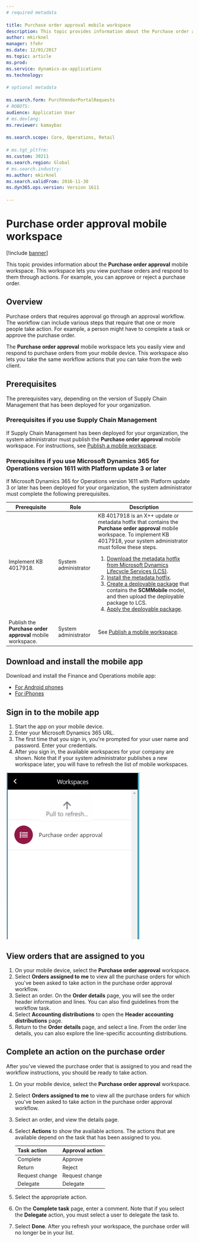```yaml
---
# required metadata

title: Purchase order approval mobile workspace
description: This topic provides information about the Purchase order approval mobile workspace, which lets you view purchase orders and respond to them through actions. For example, you can approve or reject a purchase order.
author: mkirknel 
manager: tfehr
ms.date: 12/01/2017
ms.topic: article
ms.prod: 
ms.service: dynamics-ax-applications
ms.technology: 

# optional metadata

ms.search.form: PurchVendorPortalRequests
# ROBOTS: 
audience: Application User
# ms.devlang: 
ms.reviewer: kamaybac

ms.search.scope: Core, Operations, Retail

# ms.tgt_pltfrm: 
ms.custom: 30211
ms.search.region: Global
# ms.search.industry: 
ms.author: mkirknel
ms.search.validFrom: 2016-11-30 
ms.dyn365.ops.version: Version 1611 

---
```


# Purchase order approval mobile workspace

[!include [banner](../includes/banner.md)]

This topic provides information about the **Purchase order approval** mobile workspace. This workspace lets you view purchase orders and respond to them through actions. For example, you can approve or reject a purchase order.
 
## Overview 
Purchase orders that requires approval go through an approval workflow. The workflow can include various steps that require that one or more people take action. For example, a person might have to complete a task or approve the purchase order. 

The **Purchase order approval** mobile workspace lets you easily view and respond to purchase orders from your mobile device. This workspace also lets you take the same workflow actions that you can take from the web client.

## Prerequisites
The prerequisites vary, depending on the version of Supply Chain Management that has been deployed for your organization.

### Prerequisites if you use Supply Chain Management 
If Supply Chain Management has been deployed for your organization, the system administrator must publish the **Purchase order approval** mobile workspace. For instructions, see [Publish a mobile workspace](../../dev-itpro/mobile-apps/publish-mobile-workspace.md).

### Prerequisites if you use Microsoft Dynamics 365 for Operations version 1611 with Platform update 3 or later
If Microsoft Dynamics 365 for Operations version 1611 with Platform update 3 or later has been deployed for your organization, the system administrator must complete the following prerequisites. 

<table>
<thead>
<tr class="header">
<th>Prerequisite</th>
<th>Role</th>
<th>Description</th>
</tr>
</thead>
<tbody>
<tr class="odd">
<td>Implement KB 4017918.</td>
<td>System administrator</td>
<td>KB 4017918 is an X++ update or metadata hotfix that contains the <strong>Purchase order approval</strong> mobile workspace. To implement KB 4017918, your system administrator must follow these steps.
<ol>
<li><a href="../../dev-itpro/migration-upgrade/download-hotfix-lcs.md">Download the metadata hotfix from Microsoft Dynamics Lifecycle Services (LCS)</a>.</li>
<li><a href="../../dev-itpro/migration-upgrade/install-metadata-hotfix-package.md">Install the metadata hotfix</a>.</li>
<li><a href="../../dev-itpro/deployment/create-apply-deployable-package.md">Create a deployable package</a> that contains the <strong>SCMMobile</strong> model, and then upload the deployable package to LCS.</li>
<li><a href="../../dev-itpro/deployment/apply-deployable-package-system.md">Apply the deployable package</a>.</li>
</ol></td>
</tr>
<tr class="even">
<td>Publish the <strong>Purchase order approval</strong> mobile workspace.</td>
<td>System administrator</td>
<td>See <a href="../../dev-itpro/mobile-apps/publish-mobile-workspace.md">Publish a mobile workspace</a>.</td>
</tr>
</tbody>
</table>

## Download and install the mobile app
Download and install the Finance and Operations mobile app:

- [For Android phones](https://go.microsoft.com/fwlink/?linkid=850662)
- [For iPhones](https://go.microsoft.com/fwlink/?linkid=850663)


## Sign in to the mobile app

1. Start the app on your mobile device.
2. Enter your Microsoft Dynamics 365 URL.
3. The first time that you sign in, you're prompted for your user name and password. Enter your credentials.
4. After you sign in, the available workspaces for your company are shown. Note that if your system administrator publishes a new workspace later, you will have to refresh the list of mobile workspaces.

![Purchase order approval workspace in the list of available workspaces](./media/po-workspaces.png)

## View orders that are assigned to you
1. On your mobile device, select the **Purchase order approval** workspace.
2. Select **Orders assigned to me** to view all the purchase orders for which you've been asked to take action in the purchase order approval workflow.
3. Select an order. On the **Order details** page, you will see the order header information and lines. You can also find guidelines from the workflow task.
4. Select **Accounting distributions** to open the **Header accounting distributions** page.
5. Return to the **Order details** page, and select a line. From the order line details, you can also explore the line-specific accounting distributions.

## Complete an action on the purchase order
After you've viewed the purchase order that is assigned to you and read the workflow instructions, you should be ready to take action.

1. On your mobile device, select the **Purchase order approval** workspace.
2. Select **Orders assigned to me** to view all the purchase orders for which you've been asked to take action in the purchase order approval workflow.
3. Select an order, and view the details page.
4. Select **Actions** to show the available actions. The actions that are available depend on the task that has been assigned to you.

    | Task action    | Approval action  |
    |----------------|------------------|
    | Complete       | Approve          |
    | Return         | Reject           |
    | Request change | Request change   |
    | Delegate       | Delegate         |

5. Select the appropriate action.
6. On the **Complete task** page, enter a comment. Note that if you select the **Delegate** action, you must select a user to delegate the task to.
7. Select **Done**. After you refresh your workspace, the purchase order will no longer be in your list. 

